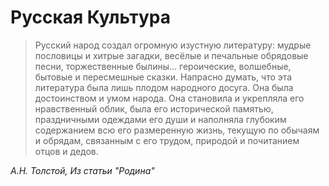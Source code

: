 # Русская Культура

> Русский народ создал огромную изустную литературу: мудрые пословицы и хитрые загадки, весёлые и печальные обрядовые песни, торжественные былины... героические, волшебные, бытовые и пересмешные сказки.
Напрасно думать, что эта литература была лишь плодом народного досуга. Она была достоинством и умом народа. Она становила и укрепляла его нравственный облик, была его исторической памятью, праздничными одеждами его души и наполняла глубоким содержанием всю его размеренную жизнь, текущую по обычаям и обрядам, связанным с его трудом, природой и почитанием отцов и дедов.

*А.Н. Толстой, Из статьи "Родина"*

